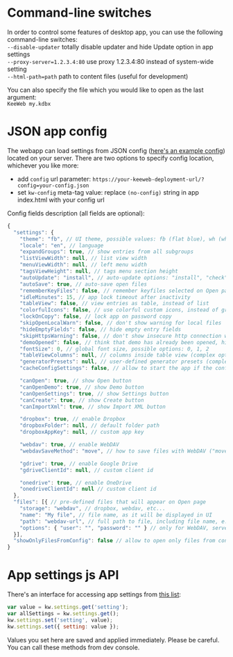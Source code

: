 # Command-line switches

In order to control some features of desktop app, you can use the following command-line switches:  
`--disable-updater` totally disable updater and hide Update option in app settings  
`--proxy-server=1.2.3.4:80` use proxy 1.2.3.4:80 instead of system-wide setting  
`--html-path=path` path to content files (useful for development)  

You can also specify the file which you would like to open as the last argument:  
`KeeWeb my.kdbx`

# JSON app config

The webapp can load settings from JSON config ([here's an example config](https://github.com/keeweb/keeweb/blob/develop/util/config-example.json)) located on your server. There are two options to specify config location, whichever you like more:
- add `config` url parameter: `https://your-keeweb-deployment-url/?config=your-config.json`
- set `kw-config` meta-tag value: replace `(no-config)` string in app index.html with your config url

Config fields description (all fields are optional):
```javascript
{
  "settings": {
    "theme": "fb", // UI theme, possible values: fb (flat blue), wh (white), hc (high contrast) and other
    "locale": "en", // language
    "expandGroups": true, // show entries from all subgroups
    "listViewWidth": null, // list view width
    "menuViewWidth": null, // left menu width
    "tagsViewHeight": null, // tags menu section height
    "autoUpdate": "install", // auto-update options: "install", "check", ""
    "autoSave": true, // auto-save open files
    "rememberKeyFiles": false, // remember keyfiles selected on Open page
    "idleMinutes": 15, // app lock timeout after inactivity
    "tableView": false, // view entries as table, instead of list
    "colorfulIcons": false, // use colorful custom icons, instead of grayscale
    "lockOnCopy": false, // lock app on password copy
    "skipOpenLocalWarn": false, // don't show warning for local files
    "hideEmptyFields": false, // hide empty entry fields
    "skipHttpsWarning": false, // don't show insecure http connection warning
    "demoOpened": false, // think that demo has already been opened, hide Demo button inside More
    "fontSize": 0, // global font size, possible options: 0, 1, 2
    "tableViewColumns": null, // columns inside table view (complex option, use with care)
    "generatorPresets": null, // user-defined generator presets (complex option, use with care)
    "cacheConfigSettings": false, // allow to start the app if the config is not available

    "canOpen": true, // show Open button
    "canOpenDemo": true, // show Demo button
    "canOpenSettings": true, // show Settings button
    "canCreate": true, // show Create button
    "canImportXml": true, // show Import XML button

    "dropbox": true, // enable Dropbox
    "dropboxFolder": null, // default folder path
    "dropboxAppKey": null, // custom app key

    "webdav": true, // enable WebDAV
    "webdavSaveMethod": "move", // how to save files with WebDAV ("move" or "put")

    "gdrive": true, // enable Google Drive
    "gdriveClientId": null, // custom client id

    "onedrive": true, // enable OneDrive
    "onedriveClientId": null // custom client id
  },
  "files": [{ // pre-defined files that will appear on Open page
    "storage": "webdav", // dropbox, webdav, etc...
    "name": "My file", // file name, as it will be displayed in UI
    "path": "webdav-url", // full path to file, including file name, e.g. WebDAV url
    "options": { "user": "", "password": "" } // only for WebDAV, server auth details
  }],
  "showOnlyFilesFromConfig": false // allow to open only files from config, remove previously opened files
}
```

# App settings js API

There's an interface for accessing app settings from [this list](https://github.com/keeweb/keeweb/blob/master/app/scripts/models/app-settings-model.js#L8):
```javascript
var value = kw.settings.get('setting');
var allSettings = kw.settings.get();
kw.settings.set('setting', value);
kw.settings.set({ setting: value });
```
Values you set here are saved and applied immediately. Please be careful.  
You can call these methods from dev console.